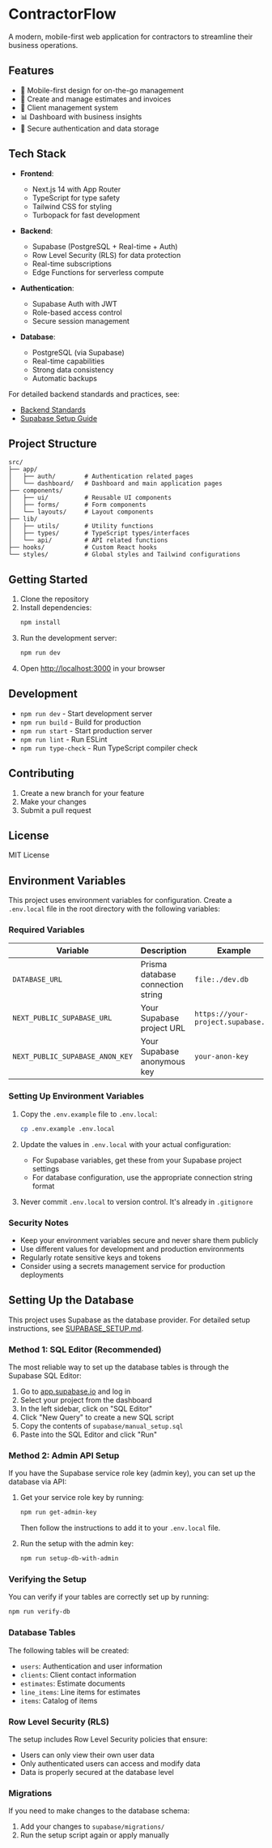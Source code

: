 # ContractorFlow

A modern, mobile-first web application for contractors to streamline their business operations.

## Features

- 📱 Mobile-first design for on-the-go management
- 📝 Create and manage estimates and invoices
- 👥 Client management system
- 📊 Dashboard with business insights
- 🔐 Secure authentication and data storage

## Tech Stack

- **Frontend**:
  - Next.js 14 with App Router
  - TypeScript for type safety
  - Tailwind CSS for styling
  - Turbopack for fast development

- **Backend**:
  - Supabase (PostgreSQL + Real-time + Auth)
  - Row Level Security (RLS) for data protection
  - Real-time subscriptions
  - Edge Functions for serverless compute

- **Authentication**:
  - Supabase Auth with JWT
  - Role-based access control
  - Secure session management

- **Database**:
  - PostgreSQL (via Supabase)
  - Real-time capabilities
  - Strong data consistency
  - Automatic backups

For detailed backend standards and practices, see:
- [Backend Standards](./src/docs/BACKEND_STANDARDS.md)
- [Supabase Setup Guide](./SUPABASE_SETUP.md)

## Project Structure

```
src/
├── app/
│   ├── auth/        # Authentication related pages
│   └── dashboard/   # Dashboard and main application pages
├── components/
│   ├── ui/          # Reusable UI components
│   ├── forms/       # Form components
│   └── layouts/     # Layout components
├── lib/
│   ├── utils/       # Utility functions
│   ├── types/       # TypeScript types/interfaces
│   └── api/         # API related functions
├── hooks/           # Custom React hooks
└── styles/          # Global styles and Tailwind configurations
```

## Getting Started

1. Clone the repository
2. Install dependencies:
   ```bash
   npm install
   ```
3. Run the development server:
   ```bash
   npm run dev
   ```
4. Open [http://localhost:3000](http://localhost:3000) in your browser

## Development

- `npm run dev` - Start development server
- `npm run build` - Build for production
- `npm run start` - Start production server
- `npm run lint` - Run ESLint
- `npm run type-check` - Run TypeScript compiler check

## Contributing

1. Create a new branch for your feature
2. Make your changes
3. Submit a pull request

## License

MIT License

## Environment Variables

This project uses environment variables for configuration. Create a `.env.local` file in the root directory with the following variables:

### Required Variables

| Variable | Description | Example |
|----------|-------------|---------|
| `DATABASE_URL` | Prisma database connection string | `file:./dev.db` |
| `NEXT_PUBLIC_SUPABASE_URL` | Your Supabase project URL | `https://your-project.supabase.co` |
| `NEXT_PUBLIC_SUPABASE_ANON_KEY` | Your Supabase anonymous key | `your-anon-key` |

### Setting Up Environment Variables

1. Copy the `.env.example` file to `.env.local`:
   ```bash
   cp .env.example .env.local
   ```

2. Update the values in `.env.local` with your actual configuration:
   - For Supabase variables, get these from your Supabase project settings
   - For database configuration, use the appropriate connection string format

3. Never commit `.env.local` to version control. It's already in `.gitignore`

### Security Notes

- Keep your environment variables secure and never share them publicly
- Use different values for development and production environments
- Regularly rotate sensitive keys and tokens
- Consider using a secrets management service for production deployments

## Setting Up the Database

This project uses Supabase as the database provider. For detailed setup instructions, see [SUPABASE_SETUP.md](SUPABASE_SETUP.md).

### Method 1: SQL Editor (Recommended)

The most reliable way to set up the database tables is through the Supabase SQL Editor:

1. Go to [app.supabase.io](https://app.supabase.io) and log in
2. Select your project from the dashboard
3. In the left sidebar, click on "SQL Editor"
4. Click "New Query" to create a new SQL script
5. Copy the contents of `supabase/manual_setup.sql`
6. Paste into the SQL Editor and click "Run"

### Method 2: Admin API Setup

If you have the Supabase service role key (admin key), you can set up the database via API:

1. Get your service role key by running:
   ```bash
   npm run get-admin-key
   ```
   Then follow the instructions to add it to your `.env.local` file.

2. Run the setup with the admin key:
   ```bash
   npm run setup-db-with-admin
   ```

### Verifying the Setup

You can verify if your tables are correctly set up by running:

```bash
npm run verify-db
```

### Database Tables

The following tables will be created:

- `users`: Authentication and user information
- `clients`: Client contact information
- `estimates`: Estimate documents
- `line_items`: Line items for estimates
- `items`: Catalog of items

### Row Level Security (RLS)

The setup includes Row Level Security policies that ensure:
- Users can only view their own user data
- Only authenticated users can access and modify data
- Data is properly secured at the database level

### Migrations

If you need to make changes to the database schema:
1. Add your changes to `supabase/migrations/`
2. Run the setup script again or apply manually
